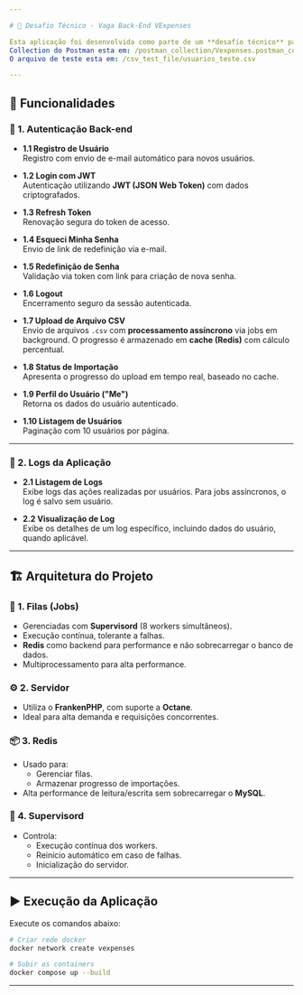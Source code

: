 ```yaml
---

# 🚀 Desafio Técnico - Vaga Back-End VExpenses

Esta aplicação foi desenvolvida como parte de um **desafio técnico** para a vaga de **Desenvolvedor Back-end** na **VExpenses**.
Collection do Postman esta em: /postman_collection/Vexpenses.postman_collection.json
O arquivo de teste esta em: /csv_test_file/usuarios_teste.csv

---
```


## 📌 Funcionalidades

### 🔐 1. Autenticação Back-end

- **1.1 Registro de Usuário**  
  Registro com envio de e-mail automático para novos usuários.

- **1.2 Login com JWT**  
  Autenticação utilizando **JWT (JSON Web Token)** com dados criptografados.

- **1.3 Refresh Token**  
  Renovação segura do token de acesso.

- **1.4 Esqueci Minha Senha**  
  Envio de link de redefinição via e-mail.

- **1.5 Redefinição de Senha**  
  Validação via token com link para criação de nova senha.

- **1.6 Logout**  
  Encerramento seguro da sessão autenticada.

- **1.7 Upload de Arquivo CSV**  
  Envio de arquivos `.csv` com **processamento assíncrono** via jobs em background. O progresso é armazenado em **cache (Redis)** com cálculo percentual.

- **1.8 Status de Importação**  
  Apresenta o progresso do upload em tempo real, baseado no cache.

- **1.9 Perfil do Usuário ("Me")**  
  Retorna os dados do usuário autenticado.

- **1.10 Listagem de Usuários**  
  Paginação com 10 usuários por página.

---

### 📄 2. Logs da Aplicação

- **2.1 Listagem de Logs**  
  Exibe logs das ações realizadas por usuários. Para jobs assíncronos, o log é salvo sem usuário.

- **2.2 Visualização de Log**  
  Exibe os detalhes de um log específico, incluindo dados do usuário, quando aplicável.

---

## 🏗️ Arquitetura do Projeto

### 🧵 1. Filas (Jobs)

- Gerenciadas com **Supervisord** (8 workers simultâneos).
- Execução contínua, tolerante a falhas.
- **Redis** como backend para performance e não sobrecarregar o banco de dados.
- Multiprocessamento para alta performance.

### ⚙️ 2. Servidor

- Utiliza o **FrankenPHP**, com suporte a **Octane**.
- Ideal para alta demanda e requisições concorrentes.

### 📦 3. Redis

- Usado para:
  - Gerenciar filas.
  - Armazenar progresso de importações.
- Alta performance de leitura/escrita sem sobrecarregar o **MySQL**.

### 🔁 4. Supervisord

- Controla:
  - Execução contínua dos workers.
  - Reinício automático em caso de falhas.
  - Inicialização do servidor.

---

## ▶️ Execução da Aplicação

Execute os comandos abaixo:

```bash
# Criar rede docker
docker network create vexpenses

# Subir os containers
docker compose up --build
```

---
